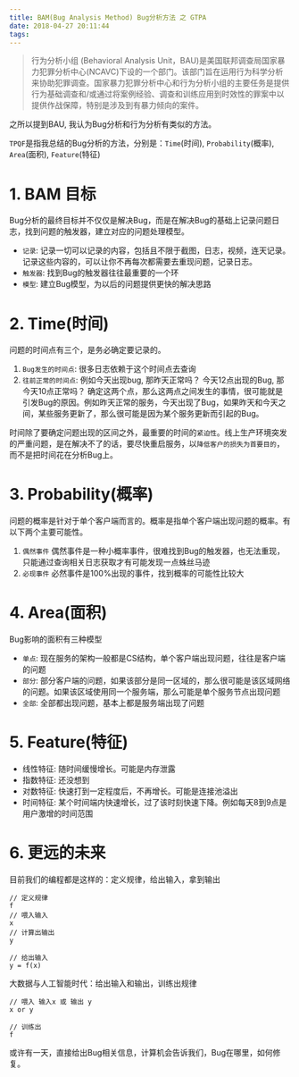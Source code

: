 ```yaml
---
title: BAM(Bug Analysis Method) Bug分析方法 之 GTPA
date: 2018-04-27 20:11:44
tags:
---
```


> 行为分析小组 (Behavioral Analysis Unit，BAU)是美国联邦调查局国家暴力犯罪分析中心(NCAVC)下设的一个部门。该部门旨在运用行为科学分析来协助犯罪调查。国家暴力犯罪分析中心和行为分析小组的主要任务是提供行为基础调查和/或通过将案例经验、调查和训练应用到时效性的罪案中以提供作战保障，特别是涉及到有暴力倾向的案件。

之所以提到BAU, 我认为Bug分析和行为分析有类似的方法。

`TPQF`是指我总结的Bug分析的方法，分别是：`Time`(时间), `Probability`(概率), `Area`(面积), `Feature`(特征)

# 1. BAM 目标

Bug分析的最终目标并不仅仅是解决Bug，而是在解决Bug的基础上记录问题日志，找到问题的触发器，建立对应的问题处理模型。

- `记录`: 记录一切可以记录的内容，包括且不限于截图，日志，视频，连天记录。记录这些内容的，可以让你不再每次都需要去重现问题，记录日志。
- `触发器`: 找到Bug的触发器往往最重要的一个环
- `模型`: 建立Bug模型，为以后的问题提供更快的解决思路

# 2. Time(时间)

问题的时间点有三个，是务必确定要记录的。

1. `Bug发生的时间点`: 很多日志依赖于这个时间点去查询
2. `往前正常的时间点`: 例如今天出现bug, 那昨天正常吗？ 今天12点出现的Bug, 那今天10点正常吗？ 确定这两个点，那么这两点之间发生的事情，很可能就是引发Bug的原因。例如昨天正常的服务，今天出现了Bug，如果昨天和今天之间，某些服务更新了，那么很可能是因为某个服务更新而引起的Bug。

时间除了要确定问题出现的区间之外，最重要的时间的`紧迫性`。线上生产环境突发的严重问题，是在解决不了的话，要尽快重启服务，以`降低客户的损失为首要目的`，而不是把时间花在分析Bug上。

# 3. Probability(概率)

问题的概率是针对于单个客户端而言的。概率是指单个客户端出现问题的概率。有以下两个主要可能性。

1. `偶然事件` 偶然事件是一种小概率事件，很难找到Bug的触发器，也无法重现，只能通过查询相关日志获取才有可能发现一点蛛丝马迹
2. `必现事件` 必然事件是100%出现的事件，找到概率的可能性比较大

# 4. Area(面积)

Bug影响的面积有三种模型

- `单点`: 现在服务的架构一般都是CS结构，单个客户端出现问题，往往是客户端的问题
- `部分`: 部分客户端的问题，如果该部分是同一区域的，那么很可能是该区域网络的问题。如果该区域使用同一个服务端，那么可能是单个服务节点出现问题
- `全部`: 全部都出现问题，基本上都是服务端出现了问题

# 5. Feature(特征)

- 线性特征: 随时间缓慢增长。可能是内存泄露
- 指数特征: 还没想到
- 对数特征: 快速打到一定程度后，不再增长。可能是连接池溢出
- 时间特征: 某个时间端内快速增长，过了该时刻快速下降。例如每天8到9点是用户激增的时间范围

# 6. 更远的未来

目前我们的编程都是这样的：定义规律，给出输入，拿到输出

```
// 定义规律
f
// 喂入输入
x
// 计算出输出
y

// 给出输入
y = f(x)
```

大数据与人工智能时代：给出输入和输出，训练出规律

```
// 喂入 输入x 或 输出 y
x or y

// 训练出
f
```

或许有一天，直接给出Bug相关信息，计算机会告诉我们，Bug在哪里，如何修复。


